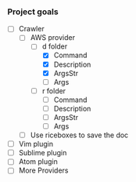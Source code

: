 ### Project goals

- [ ] Crawler
  - [ ] AWS provider
    - [ ] d folder
      - [X] Command
      - [X] Description
      - [X] ArgsStr
      - [ ] Args
    - [ ] r folder
      - [ ] Command
      - [ ] Description
      - [ ] ArgsStr
      - [ ] Args

  - [ ] Use riceboxes to save the doc 
- [ ] Vim plugin
- [ ] Sublime plugin
- [ ] Atom plugin
- [ ] More Providers
